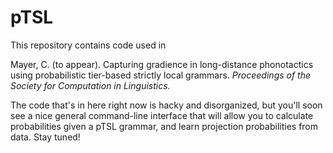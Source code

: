 # pTSL

This repository contains code used in

Mayer, C. (to appear). Capturing gradience in long-distance phonotactics using probabilistic tier-based strictly local grammars. *Proceedings of the Society for Computation in Linguistics.*

The code that's in here right now is hacky and disorganized, but you'll soon see a nice general command-line interface that will allow you to calculate probabilities given a pTSL grammar, and learn projection probabilities from data. Stay tuned!
